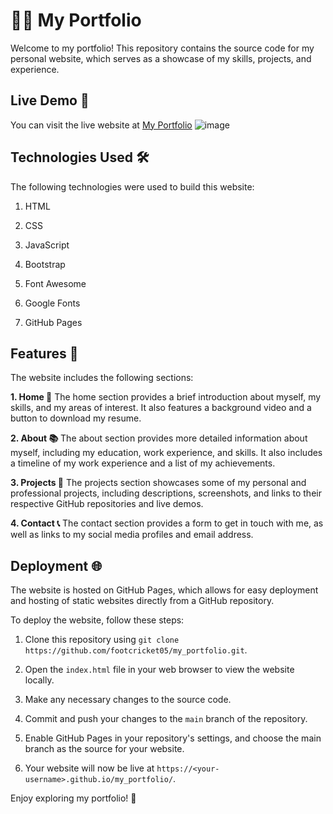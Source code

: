 # 👨‍💻 My Portfolio
Welcome to my portfolio! This repository contains the source code for my personal website, which serves as a showcase of my skills, projects, and experience.

## Live Demo 🚀
You can visit the live website at [My Portfolio](https://shauryasrinet.live/)
![image](https://user-images.githubusercontent.com/93007427/167266674-497946a1-fec2-49be-8d56-0fc61c161106.png)

## Technologies Used 🛠️
The following technologies were used to build this website:

1. HTML

2. CSS

3. JavaScript

4. Bootstrap

5. Font Awesome

6. Google Fonts

7. GitHub Pages

## Features 🌟
The website includes the following sections:

**1. Home 🏡**
The home section provides a brief introduction about myself, my skills, and my areas of interest. It also features a background video and a button to download my resume.

**2. About 📚**
The about section provides more detailed information about myself, including my education, work experience, and skills. It also includes a timeline of my work experience and a list of my achievements.

**3. Projects 💼**
The projects section showcases some of my personal and professional projects, including descriptions, screenshots, and links to their respective GitHub repositories and live demos.

**4. Contact 📞**
The contact section provides a form to get in touch with me, as well as links to my social media profiles and email address.

## Deployment 🌐
The website is hosted on GitHub Pages, which allows for easy deployment and hosting of static websites directly from a GitHub repository.

To deploy the website, follow these steps:

1. Clone this repository using `git clone https://github.com/footcricket05/my_portfolio.git`.

2. Open the `index.html` file in your web browser to view the website locally.

3. Make any necessary changes to the source code.

4. Commit and push your changes to the `main` branch of the repository.

5. Enable GitHub Pages in your repository's settings, and choose the main branch as the source for your website.

6. Your website will now be live at `https://<your-username>.github.io/my_portfolio/`.

Enjoy exploring my portfolio! 📂
